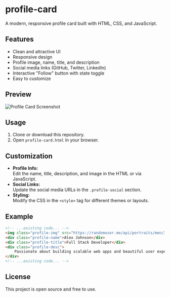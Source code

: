 # profile-card

A modern, responsive profile card built with HTML, CSS, and JavaScript.

## Features

- Clean and attractive UI
- Responsive design
- Profile image, name, title, and description
- Social media links (GitHub, Twitter, LinkedIn)
- Interactive "Follow" button with state toggle
- Easy to customize

## Preview

![Profile Card Screenshot](screenshot.png) <!-- Add a screenshot if available -->

## Usage

1. Clone or download this repository.
2. Open `profile-card.html` in your browser.

## Customization

- **Profile Info:**  
  Edit the name, title, description, and image in the HTML or via JavaScript.
- **Social Links:**  
  Update the social media URLs in the `.profile-social` section.
- **Styling:**  
  Modify the CSS in the `<style>` tag for different themes or layouts.

## Example

```html
<!-- ...existing code... -->
<img class="profile-img" src="https://randomuser.me/api/portraits/men/32.jpg" alt="Profile Picture">
<div class="profile-name">Alex Johnson</div>
<div class="profile-title">Full Stack Developer</div>
<div class="profile-desc">
    Passionate about building scalable web apps and beautiful user experiences.
</div>
<!-- ...existing code... -->
```

## License

This project is open source and free to use.
